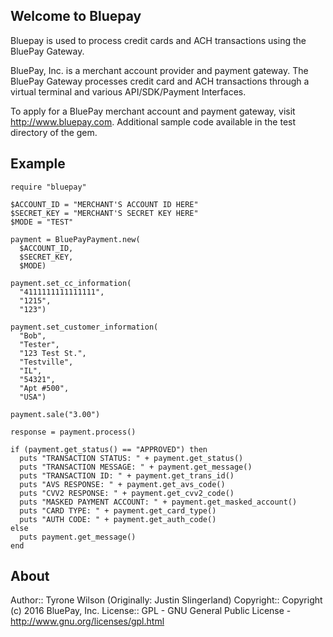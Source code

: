 ## Welcome to Bluepay

Bluepay is used to process credit cards and ACH transactions using the BluePay Gateway.

BluePay, Inc. is a merchant account provider and payment gateway.  The BluePay Gateway processes credit card and
ACH transactions through a virtual terminal and various API/SDK/Payment Interfaces.

To apply for a BluePay merchant account and payment gateway, visit http://www.bluepay.com.
Additional sample code available in the test directory of the gem.

## Example

```
require "bluepay"

$ACCOUNT_ID = "MERCHANT'S ACCOUNT ID HERE"
$SECRET_KEY = "MERCHANT'S SECRET KEY HERE"
$MODE = "TEST"

payment = BluePayPayment.new(
  $ACCOUNT_ID,
  $SECRET_KEY,
  $MODE)

payment.set_cc_information(
  "4111111111111111",
  "1215",
  "123")

payment.set_customer_information(
  "Bob",
  "Tester",
  "123 Test St.",
  "Testville",
  "IL",
  "54321",
  "Apt #500",
  "USA")

payment.sale("3.00")

response = payment.process()

if (payment.get_status() == "APPROVED") then
  puts "TRANSACTION STATUS: " + payment.get_status()
  puts "TRANSACTION MESSAGE: " + payment.get_message()
  puts "TRANSACTION ID: " + payment.get_trans_id()
  puts "AVS RESPONSE: " + payment.get_avs_code()
  puts "CVV2 RESPONSE: " + payment.get_cvv2_code()
  puts "MASKED PAYMENT ACCOUNT: " + payment.get_masked_account()
  puts "CARD TYPE: " + payment.get_card_type()
  puts "AUTH CODE: " + payment.get_auth_code()
else
  puts payment.get_message()
end
```



## About

Author::    Tyrone Wilson (Originally: Justin Slingerland)
Copyright:: Copyright (c) 2016 BluePay, Inc.
License::   GPL - GNU General Public License - http://www.gnu.org/licenses/gpl.html
